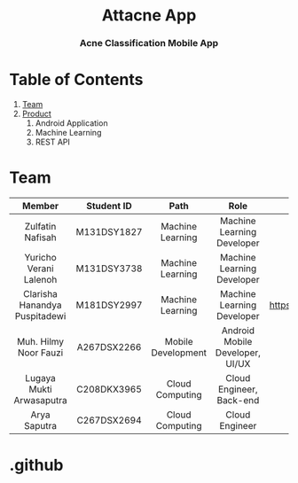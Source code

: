 <p align="center">
  <h1 align="center">Attacne App</h1>
  <h3 align="center">Acne Classification Mobile App</h3>

# Table of Contents
1. [Team](#Team)
2. [Product](#Products)
    1. Android Application
    2. Machine Learning
    3. REST API

# Team
|         Member                | Student ID  |        Path        |                Role                        |                           Contacts                        |
| :--------------------:        | :--------:  | :----------------: | :----------------------------------------: | :--------------------------------------------------------------------------------------------------------: |
|  Zulfatin Nafisah             | M131DSY1827 |  Machine Learning  |         Machine Learning Developer         |                                                           |
|  Yuricho Verani Lalenoh       | M131DSY3738 |  Machine Learning  |         Machine Learning Developer         |                                                           |
|  Clarisha Hanandya Puspitadewi| M181DSY2997 |  Machine Learning  |         Machine Learning Developer         |  https://www.linkedin.com/in/clarishanandyap/             |
|  Muh. Hilmy Noor Fauzi        | A267DSX2266 | Mobile Development |       Android Mobile Developer, UI/UX      |                                                           |
|  Lugaya Mukti Arwasaputra     | C208DKX3965 |  Cloud Computing   |          Cloud Engineer, Back-end          |  www.linkedin.com/in/lugaya-mukti-arwasaputra/  |
|  Arya Saputra                 | C267DSX2694 |  Cloud Computing   |              Cloud Engineer                |                                                           |


# .github
